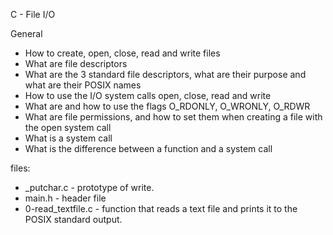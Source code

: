 C - File I/O

General

- How to create, open, close, read and write files
- What are file descriptors
- What are the 3 standard file descriptors, what are their purpose and what are their POSIX names
- How to use the I/O system calls open, close, read and write
- What are and how to use the flags O_RDONLY, O_WRONLY, O_RDWR
- What are file permissions, and how to set them when creating a file with the open system call
- What is a system call
- What is the difference between a function and a system call

files:
- _putchar.c - prototype of write.
- main.h - header file
- 0-read_textfile.c - function that reads a text file and prints it to the POSIX standard output.
